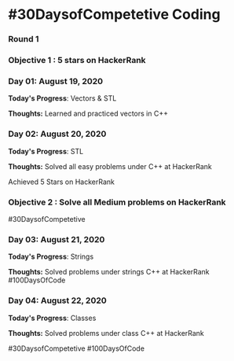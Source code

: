 # #30DaysofCompetetive Coding

### Round 1

### Objective 1 : 5 stars on HackerRank

### Day 01: August 19, 2020

**Today's Progress**: Vectors & STL

**Thoughts:** Learned and practiced vectors in C++

### Day 02: August 20, 2020

**Today's Progress**: STL

**Thoughts:** Solved all easy problems under C++ at HackerRank

Achieved 5 Stars on HackerRank

### Objective 2 : Solve all Medium problems on HackerRank

#30DaysofCompetetive 
### Day 03: August 21, 2020

**Today's Progress**: Strings

**Thoughts:** Solved problems under strings C++ at HackerRank
#100DaysOfCode


### Day 04: August 22, 2020

**Today's Progress**: Classes

**Thoughts:** Solved problems under class C++ at HackerRank

#30DaysofCompetetive #100DaysOfCode
